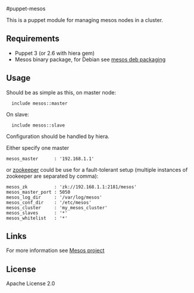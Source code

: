 #puppet-mesos

This is a puppet module for managing mesos nodes in a cluster.

## Requirements
  
  * Puppet 3 (or 2.6 with hiera gem)
  * Mesos binary package, for Debian see [mesos deb packaging](https://github.com/deric/mesos-deb-packaging)

## Usage
  
  Should be as simple as this, on master node:

      include mesos::master

  On slave:

      include mesos::slave

  Configuration should be handled by hiera. 

  Either specify one master

    mesos_master      : '192.168.1.1'

  or [zookeeper](http://zookeeper.apache.org/) could be use for a fault-tolerant setup (multiple instances of zookeeper are separated by comma):

    mesos_zk          : 'zk://192.168.1.1:2181/mesos'
    mesos_master_port : 5050
    mesos_log_dir     : '/var/log/mesos'
    mesos_conf_dir    : '/etc/mesos'
    mesos_cluster     : 'my_mesos_cluster'
    mesos_slaves      : '*'
    mesos_whitelist   : '*'


## Links

For more information see [Mesos project](http://mesos.apache.org/)

## License

Apache License 2.0

